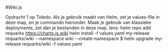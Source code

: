 #Wiki.js

Opdracht 1 op Toledo. Als je gebruik maakt van Helm, zet je values-file in deze map, en je commando hieronder. Maak je gebruik van klassieke deployments, zet dan je bestanden in deze map.
lens:
helm repo add requarks https://charts.js.wiki
helm install -f values.yaml my-release requarks/wiki --namespace wiki --create-namespace
$ helm upgrade my-release requarks/wiki -f values.yaml   
